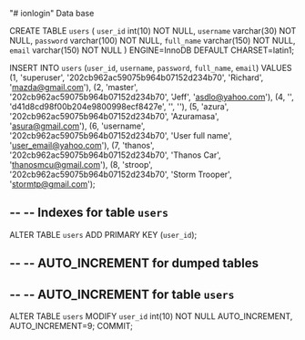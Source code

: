 "# ionlogin" 
Data base 




CREATE TABLE `users` (
  `user_id` int(10) NOT NULL,
  `username` varchar(30) NOT NULL,
  `password` varchar(100) NOT NULL,
  `full_name` varchar(150) NOT NULL,
  `email` varchar(150) NOT NULL
) ENGINE=InnoDB DEFAULT CHARSET=latin1;


INSERT INTO `users` (`user_id`, `username`, `password`, `full_name`, `email`) VALUES
(1, 'superuser', '202cb962ac59075b964b07152d234b70', 'Richard', 'mazda@gmail.com'),
(2, 'master', '202cb962ac59075b964b07152d234b70', 'Jeff', 'asdlo@yahoo.com'),
(4, '', 'd41d8cd98f00b204e9800998ecf8427e', '', ''),
(5, 'azura', '202cb962ac59075b964b07152d234b70', 'Azuramasa', 'asura@gmail.com'),
(6, 'username', '202cb962ac59075b964b07152d234b70', 'User full name', 'user_email@yahoo.com'),
(7, 'thanos', '202cb962ac59075b964b07152d234b70', 'Thanos Car', 'thanosmcu@gmail.com'),
(8, 'stroop', '202cb962ac59075b964b07152d234b70', 'Storm Trooper', 'stormtp@gmail.com');



--
-- Indexes for table `users`
--
ALTER TABLE `users`
  ADD PRIMARY KEY (`user_id`);

--
-- AUTO_INCREMENT for dumped tables
--

--
-- AUTO_INCREMENT for table `users`
--
ALTER TABLE `users`
  MODIFY `user_id` int(10) NOT NULL AUTO_INCREMENT, AUTO_INCREMENT=9;
COMMIT;

